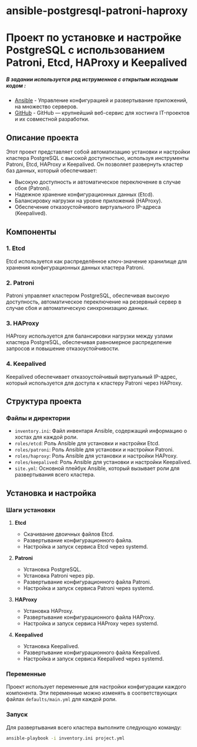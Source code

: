 # ansible-postgresql-patroni-haproxy

# Проект по установке и настройке PostgreSQL с использованием Patroni, Etcd, HAProxy и Keepalived

#####  В задании используется ряд иструменнов с открытым исходным кодом :
- [Ansible](https://www.ansible.com/) - Управление конфигурацией и развертывание приложений, на множество серверов.
- [GitHub](https://github.com/olejean/) - GitHub — крупнейший веб-сервис для хостинга IT-проектов и их совместной разработки.


## Описание проекта

Этот проект представляет собой автоматизацию установки и настройки кластера PostgreSQL с высокой доступностью, используя инструменты Patroni, Etcd, HAProxy и Keepalived. Он позволяет развернуть кластер баз данных, который обеспечивает:

- Высокую доступность и автоматическое переключение в случае сбоя (Patroni).
- Надежное хранение конфигурационных данных (Etcd).
- Балансировку нагрузки на уровне приложений (HAProxy).
- Обеспечение отказоустойчивого виртуального IP-адреса (Keepalived).

## Компоненты

### 1. Etcd

Etcd используется как распределённое ключ-значение хранилище для хранения конфигурационных данных кластера Patroni.

### 2. Patroni

Patroni управляет кластером PostgreSQL, обеспечивая высокую доступность, автоматическое переключение на резервный сервер в случае сбоя и автоматическую синхронизацию данных.

### 3. HAProxy

HAProxy используется для балансировки нагрузки между узлами кластера PostgreSQL, обеспечивая равномерное распределение запросов и повышение отказоустойчивости.

### 4. Keepalived

Keepalived обеспечивает отказоустойчивый виртуальный IP-адрес, который используется для доступа к кластеру Patroni через HAProxy.

## Структура проекта

### Файлы и директории

- `inventory.ini`: Файл инвентаря Ansible, содержащий информацию о хостах для каждой роли.
- `roles/etcd`: Роль Ansible для установки и настройки Etcd.
- `roles/patroni`: Роль Ansible для установки и настройки Patroni.
- `roles/haproxy`: Роль Ansible для установки и настройки HAProxy.
- `roles/keepalived`: Роль Ansible для установки и настройки Keepalived.
- `site.yml`: Основной плейбук Ansible, который вызывает роли для развертывания всего кластера.

## Установка и настройка

### Шаги установки

1. **Etcd**
    - Скачивание двоичных файлов Etcd.
    - Развертывание конфигурационного файла.
    - Настройка и запуск сервиса Etcd через systemd.

2. **Patroni**
    - Установка PostgreSQL.
    - Установка Patroni через pip.
    - Развертывание конфигурационного файла Patroni.
    - Настройка и запуск сервиса Patroni через systemd.

3. **HAProxy**
    - Установка HAProxy.
    - Развертывание конфигурационного файла HAProxy.
    - Настройка и запуск сервиса HAProxy через systemd.

4. **Keepalived**
    - Установка Keepalived.
    - Развертывание конфигурационного файла Keepalived.
    - Настройка и запуск сервиса Keepalived через systemd.

### Переменные

Проект использует переменные для настройки конфигурации каждого компонента. Эти переменные можно изменять в соответствующих файлах `defaults/main.yml` для каждой роли.

### Запуск

Для развертывания всего кластера выполните следующую команду:

```bash
ansible-playbook -i inventory.ini project.yml

